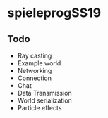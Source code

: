 # spieleprogSS19

## Todo

* Ray casting
* Example world
* Networking
* Connection
* Chat
* Data Transmission
* World serialization
* Particle effects

